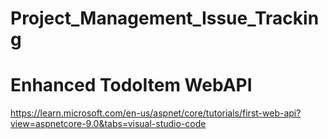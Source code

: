 # Project_Management_Issue_Tracking

# Enhanced TodoItem WebAPI

https://learn.microsoft.com/en-us/aspnet/core/tutorials/first-web-api?view=aspnetcore-9.0&tabs=visual-studio-code